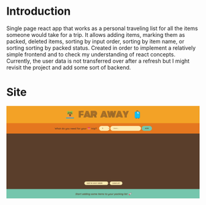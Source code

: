 # Introduction

Single page react app that works as a personal traveling list for all the items someone would take for a trip. It allows adding items, marking them as packed, deleted items, sorting by input order, sorting by item name, or sorting sorting by packed status. Created in order to implement a relatively simple frontend and to check my understanding of react concepts. Currently, the user data is not transferred over after a refresh but I might revisit the project and add some sort of backend.

# Site

![Site](site.gif)
